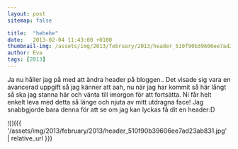 ```yaml
---
layout: post
sitemap: false

title:  "hehehe"
date:   2013-02-04 11:43:00 +0100
thumbnail-img: /assets/img/2013/february/2013/header_510f90b39606ee7ad23ab831.jpg
author: Eva
tags: [2013]
---
```


Ja nu håller jag på med att ändra header på bloggen.. Det visade sig vara en avancerad uppgift så jag känner att aah, nu när jag har kommit så här långt så ska jag stanna här och vänta till imorgon för att fortsätta. Ni får helt enkelt leva med detta så länge och njuta av mitt utdragna face! Jag snabbgjorde bara denna för att se om jag kan lyckas få dit en header:D

![]({{ '/assets/img/2013/february/2013/header_510f90b39606ee7ad23ab831.jpg'  | relative_url }})

